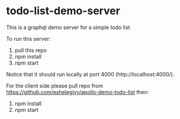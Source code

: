 # todo-list-demo-server

This is a graphql demo server for a simple todo list

To run this server:

1. pull this repo
2. npm install
3. npm start

Notice that it should run locally at port 4000 (http://localhost:4000/).


For the client side please pull repo from https://github.com/eshelegivy/apollo-demo-todo-list
then:

1. npm install
2. npm start


